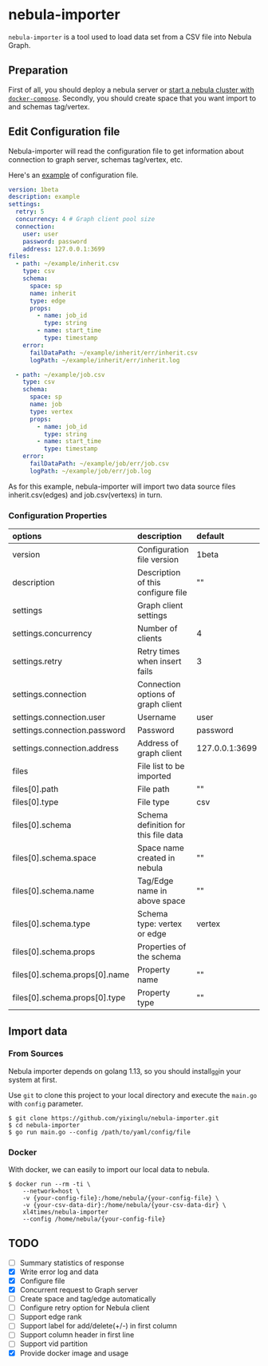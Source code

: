 # nebula-importer

`nebula-importer` is a  tool used to load data set from a CSV file into Nebula Graph.

## Preparation

First of all, you should deploy a nebula server or [start a nebula cluster with `docker-compose`](https://github.com/vesoft-inc/nebula-docker-compose "nebula-docker-compose"). Secondly, you should create space that you want import to and schemas tag/vertex.

## Edit Configuration file

Nebula-importer will read the configuration file to get information about connection to graph server, schemas tag/vertex, etc.

Here's an [example](example/example.yaml) of configuration file.

```yaml
version: 1beta
description: example
settings:
  retry: 5
  concurrency: 4 # Graph client pool size
  connection:
    user: user
    password: password
    address: 127.0.0.1:3699
files:
  - path: ~/example/inherit.csv
    type: csv
    schema:
      space: sp
      name: inherit
      type: edge
      props:
        - name: job_id
          type: string
        - name: start_time
          type: timestamp
    error:
      failDataPath: ~/example/inherit/err/inherit.csv
      logPath: ~/example/inherit/err/inherit.log

  - path: ~/example/job.csv
    type: csv
    schema:
      space: sp
      name: job
      type: vertex
      props:
        - name: job_id
          type: string
        - name: start_time
          type: timestamp
    error:
      failDataPath: ~/example/job/err/job.csv
      logPath: ~/example/job/err/job.log
```

As for this example, nebula-importer will import two data source files inherit.csv(edges) and job.csv(vertexs) in turn.

### Configuration Properties

| options                       | description                          | default        |
| :--                           | :--                                  | :--            |
| version                       | Configuration file version           | 1beta          |
| description                   | Description of this configure file   | ""             |
| settings                      | Graph client settings                |                |
| settings.concurrency          | Number of clients                    | 4              |
| settings.retry                | Retry times when insert fails        | 3              |
| settings.connection           | Connection options of graph client   |                |
| settings.connection.user      | Username                             | user           |
| settings.connection.password  | Password                             | password       |
| settings.connection.address   | Address of graph client              | 127.0.0.1:3699 |
| files                         | File list to be imported             |                |
| files[0].path                 | File path                            | ""             |
| files[0].type                 | File type                            | csv            |
| files[0].schema               | Schema definition for this file data |                |
| files[0].schema.space         | Space name created in nebula         | ""             |
| files[0].schema.name          | Tag/Edge name in above space         | ""             |
| files[0].schema.type          | Schema type: vertex or edge          | vertex         |
| files[0].schema.props         | Properties of the schema             |                |
| files[0].schema.props[0].name | Property name                        | ""             |
| files[0].schema.props[0].type | Property type                        | ""             |

## Import data

### From Sources

Nebula importer depends on golang 1.13, so you should install[`go`](https://golang.org/doc/install)in your system at first.

Use `git` to clone this project to your local directory and execute the `main.go` with `config` parameter.

``` shell
$ git clone https://github.com/yixinglu/nebula-importer.git
$ cd nebula-importer
$ go run main.go --config /path/to/yaml/config/file
```

### Docker

With docker, we can easily to import our local data to nebula.

```shell
$ docker run --rm -ti \
    --network=host \
    -v {your-config-file}:/home/nebula/{your-config-file} \
    -v {your-csv-data-dir}:/home/nebula/{your-csv-data-dir} \
    xl4times/nebula-importer
    --config /home/nebula/{your-config-file}
```

## TODO

- [ ] Summary statistics of response
- [X] Write error log and data
- [X] Configure file
- [X] Concurrent request to Graph server
- [ ] Create space and tag/edge automatically
- [ ] Configure retry option for Nebula client
- [ ] Support edge rank
- [ ] Support label for add/delete(+/-) in first column
- [ ] Support column header in first line
- [ ] Support vid partition
- [X] Provide docker image and usage
